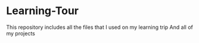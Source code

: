 # Learning-Tour
This repository includes all the files that I used on my learning trip
And all of my projects